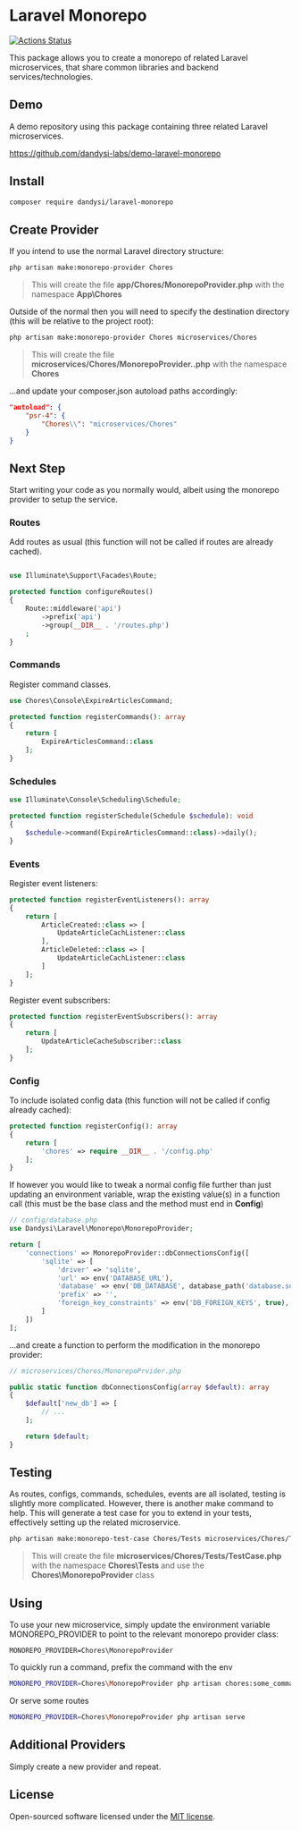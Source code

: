 
# Laravel Monorepo

[![Actions Status](https://github.com/dandysi-labs/laravel-monorepo/workflows/Tests/badge.svg)](https://github.com/dandysi-labs/laravel-monorepo/actions)

This package allows you to create a monorepo of related Laravel microservices, that share common libraries and backend services/technologies. 

## Demo

A demo repository using this package containing three related Laravel microservices.

https://github.com/dandysi-labs/demo-laravel-monorepo

## Install

```bash
composer require dandysi/laravel-monorepo
```

## Create Provider

If you intend to use the normal Laravel directory structure:

```bash
php artisan make:monorepo-provider Chores
```
 
> This will create the file **app/Chores/MonorepoProvider.php** with the namespace **App\Chores**

Outside of the normal then you will need to specify the destination directory (this will be relative to the project root):

```bash
php artisan make:monorepo-provider Chores microservices/Chores
```

> This will create the file **microservices/Chores/MonorepoProvider..php** with the namespace **Chores**

...and update your composer.json autoload paths accordingly:

```json
"autoload": {
    "psr-4": {
        "Chores\\": "microservices/Chores"
    }
}
```

## Next Step

Start writing your code as you normally would, albeit using the monorepo provider to setup the service.

### Routes

Add routes as usual (this function will not be called if routes are already cached).

```php

use Illuminate\Support\Facades\Route;

protected function configureRoutes()
{
    Route::middleware('api')
        ->prefix('api')
        ->group(__DIR__ . '/routes.php')
    ;
}
```

### Commands

Register command classes.

```php
use Chores\Console\ExpireArticlesCommand;

protected function registerCommands(): array
{
    return [
        ExpireArticlesCommand::class
    ];
}
```

### Schedules

```php
use Illuminate\Console\Scheduling\Schedule;

protected function registerSchedule(Schedule $schedule): void
{
    $schedule->command(ExpireArticlesCommand::class)->daily();
}
```

### Events

Register event listeners:

```php
protected function registerEventListeners(): array
{
    return [
        ArticleCreated::class => [
            UpdateArticleCachListener::class
        ],    
        ArticleDeleted::class => [
            UpdateArticleCachListener::class
        ]
    ];
}
```

Register event subscribers:

```php
protected function registerEventSubscribers(): array
{
    return [
        UpdateArticleCacheSubscriber::class
    ];
}
```

### Config

To include isolated config data (this function will not be called if config already cached):

```php
protected function registerConfig(): array
{
    return [
        'chores' => require __DIR__ . '/config.php'
    ];
}
```

If however you would like to tweak a normal config file further than just updating an environment variable, wrap the existing value(s) in a function call (this must be the base class and the method must end in **Config**)

```php
// config/database.php
use Dandysi\Laravel\Monorepo\MonorepoProvider;

return [
    'connections' => MonorepoProvider::dbConnectionsConfig([
        'sqlite' => [
            'driver' => 'sqlite',
            'url' => env('DATABASE_URL'),
            'database' => env('DB_DATABASE', database_path('database.sqlite')),
            'prefix' => '',
            'foreign_key_constraints' => env('DB_FOREIGN_KEYS', true),
        ]
    ])
];

```

...and create a function to perform the modification in the monorepo provider:

```php
// microservices/Chores/MonorepoPrvider.php

public static function dbConnectionsConfig(array $default): array
{
    $default['new_db'] => [
        // ...
    ];

    return $default;
}
```

## Testing

As routes, configs, commands, schedules, events are all isolated, testing is slightly more complicated. However, there is another make command to help. This will generate a test case for you to extend in your tests, effectively setting up the related microservice.

```bash
php artisan make:monorepo-test-case Chores/Tests microservices/Chores/Tests Chores
```

> This will create the file **microservices/Chores/Tests/TestCase.php** with the namespace **Chores\Tests** and use the **Chores\MonorepoProvider** class

## Using

To use your new microservice, simply update the environment variable MONOREPO_PROVIDER to point to the relevant monorepo provider class:

```
MONOREPO_PROVIDER=Chores\MonorepoProvider
```

To quickly run a command, prefix the command with the env

```bash
MONOREPO_PROVIDER=Chores\MonorepoProvider php artisan chores:some_command
```

Or serve some routes

```bash
MONOREPO_PROVIDER=Chores\MonorepoProvider php artisan serve
```

## Additional Providers

Simply create a new provider and repeat.

## License

Open-sourced software licensed under the [MIT license](LICENSE).
